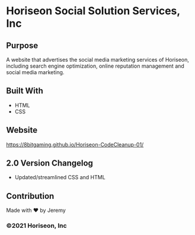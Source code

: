 # Horiseon Social Solution Services, Inc

## Purpose
A website that advertises the social media marketing services of Horiseon, including search engine optimization, online reputation management and social media marketing.

## Built With
* HTML
* CSS

## Website
https://8bitgaming.github.io/Horiseon-CodeCleanup-01/

## 2.0 Version Changelog
* Updated/streamlined CSS and HTML

## Contribution
Made with ❤️ by Jeremy

### ©️2021 Horiseon, Inc 
